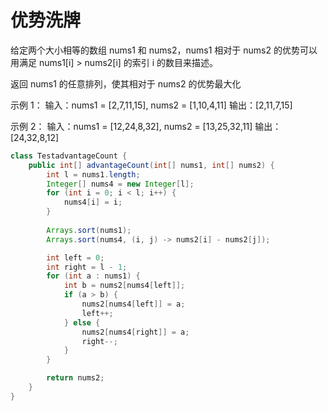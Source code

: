 # 优势洗牌

给定两个大小相等的数组 nums1 和 nums2，nums1 相对于 nums2 的优势可以用满足 nums1[i] > nums2[i] 的索引 i 的数目来描述。

返回 nums1 的任意排列，使其相对于 nums2 的优势最大化


示例 1：
输入：nums1 = [2,7,11,15], nums2 = [1,10,4,11]
输出：[2,11,7,15]

示例 2：
输入：nums1 = [12,24,8,32], nums2 = [13,25,32,11]
输出：[24,32,8,12]

```java
class TestadvantageCount {
    public int[] advantageCount(int[] nums1, int[] nums2) {
        int l = nums1.length;
        Integer[] nums4 = new Integer[l];
        for (int i = 0; i < l; i++) {
            nums4[i] = i;
        }
        
        Arrays.sort(nums1);
        Arrays.sort(nums4, (i, j) -> nums2[i] - nums2[j]);

        int left = 0;
        int right = l - 1;
        for (int a : nums1) {
            int b = nums2[nums4[left]];
            if (a > b) {
                nums2[nums4[left]] = a;
                left++;
            } else {
                nums2[nums4[right]] = a;
                right--;
            }
        }

        return nums2;
    }
}
```